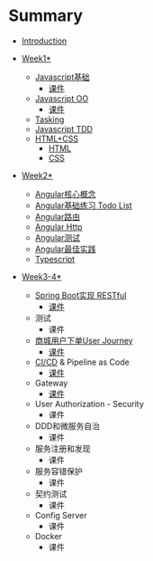 # Summary

* [Introduction](README.md)
* [Week1\*](week1/README.md)
  * [Javascript基础](week1/foundation/README.md)
    * [课件](week1/foundation/courseware.md)
  * [Javascript OO](week1/oo/README.md)
    * [课件](week1/oo/courseware.md)
  * [Tasking](week1/tasking.md)
  * [Javascript TDD](week1/tdd.md)
  * [HTML+CSS](week1/htmlcss/README.md)
    * [HTML](week1/htmlcss/HTML.md)
    * [CSS](week1/htmlcss/CSS.md)
* [Week2\*](week2/README.md)
  * [Angular核心概念](angular/concept.md)
  * [Angular基础练习 Todo List](angular/exercise.md)
  * [Angular路由](angular/routing.md)
  * [Angular Http](angular/http.md)
  * [Angular测试](angular/test.md)
  * [Angular最佳实践](angular/best-practise.md)
  * [Typescript](angular/typescript.md)
* [Week3-4\*](week3/README.md)

  * [Spring Boot实现 RESTful](week3/spring-bootshi-xian-restful/README.md)
    * [课件](week3/spring-bootshi-xian-restful/ke-jian.md)
  * 测试
    * 课件
  * [商城用户下单User Journey](week3/shang-cheng-yong-hu-xia-dan-user-journey/README.md)
    * [课件](week3/shang-cheng-yong-hu-xia-dan-user-journey/ke-jian.md)
  * [CI/CD](week3/c-icd/README.md) & Pipeline as Code
    * [课件](week3/c-icd/ke-jian.md)
  * Gateway
    * [课件](week3/pipeline-as-code/ke-jian.md)
  * User Authorization - Security
    * 课件
  * DDD和微服务自治
    * 课件
  * 服务注册和发现
    * 课件
  * 服务容错保护
    * 课件
  * 契约测试
    * 课件
  * Config Server
    * 课件
  * Docker
    * 课件



